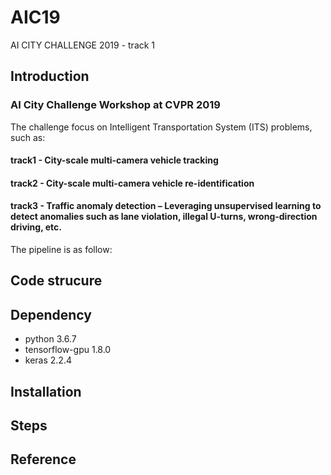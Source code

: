 # AIC19
AI CITY CHALLENGE 2019 - track 1

## Introduction

### AI City Challenge Workshop at CVPR 2019 
The challenge focus on Intelligent Transportation System (ITS) problems, such as:

#### track1 - City-scale multi-camera vehicle tracking
#### track2 - City-scale multi-camera vehicle re-identification
#### track3 - Traffic anomaly detection – Leveraging unsupervised learning to detect anomalies such as lane violation, illegal U-turns, wrong-direction driving, etc.

The pipeline is as follow:

## Code strucure

## Dependency
- python 3.6.7
- tensorflow-gpu 1.8.0
- keras 2.2.4

## Installation

## Steps

## Reference
